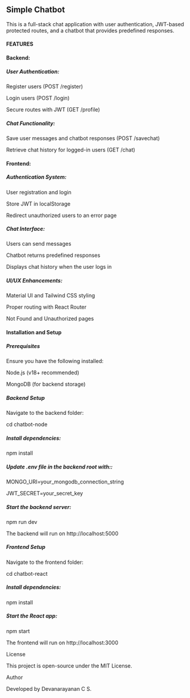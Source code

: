 ## **Simple Chatbot**

This is a full-stack chat application with user authentication, JWT-based protected routes, and a chatbot that provides predefined responses.

#### **FEATURES**

#### Backend:

##### User Authentication:

Register users (POST /register)

Login users (POST /login)

Secure routes with JWT (GET /profile)

##### Chat Functionality:

Save user messages and chatbot responses (POST /savechat)

Retrieve chat history for logged-in users (GET /chat)

#### Frontend:

##### Authentication System:

User registration and login

Store JWT in localStorage

Redirect unauthorized users to an error page

##### Chat Interface:

Users can send messages

Chatbot returns predefined responses

Displays chat history when the user logs in

##### UI/UX Enhancements:

Material UI and Tailwind CSS styling

Proper routing with React Router

Not Found and Unauthorized pages

#### Installation and Setup

##### Prerequisites

Ensure you have the following installed:

Node.js (v18+ recommended)

MongoDB (for backend storage)

##### Backend Setup

Navigate to the backend folder:

cd chatbot-node

##### Install dependencies:

npm install

##### Update .env file in the backend root with::

MONGO_URI=your_mongodb_connection_string

JWT_SECRET=your_secret_key

##### Start the backend server:

npm run dev

The backend will run on http://localhost:5000

##### Frontend Setup

Navigate to the frontend folder:

cd chatbot-react

##### Install dependencies:

npm install

##### Start the React app:

npm start

The frontend will run on http://localhost:3000


License

This project is open-source under the MIT License.

Author

Developed by Devanarayanan C S.


